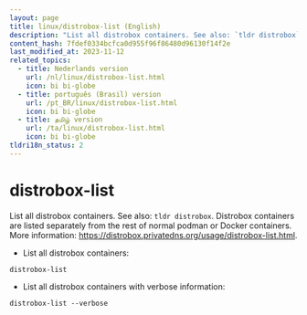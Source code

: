 ```yaml
---
layout: page
title: linux/distrobox-list (English)
description: "List all distrobox containers. See also: `tldr distrobox`."
content_hash: 7fdef0334bcfca0d955f96f86480d96130f14f2e
last_modified_at: 2023-11-12
related_topics:
  - title: Nederlands version
    url: /nl/linux/distrobox-list.html
    icon: bi bi-globe
  - title: português (Brasil) version
    url: /pt_BR/linux/distrobox-list.html
    icon: bi bi-globe
  - title: தமிழ் version
    url: /ta/linux/distrobox-list.html
    icon: bi bi-globe
tldri18n_status: 2
---
```

# distrobox-list

List all distrobox containers. See also: `tldr distrobox`.
Distrobox containers are listed separately from the rest of normal podman or Docker containers.
More information: <https://distrobox.privatedns.org/usage/distrobox-list.html>.

- List all distrobox containers:

`distrobox-list`

- List all distrobox containers with verbose information:

`distrobox-list --verbose`
